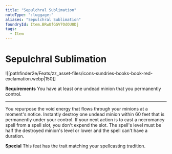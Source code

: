 ```yaml
---
title: "Sepulchral Sublimation"
noteType: ":luggage:"
aliases: "Sepulchral Sublimation"
foundryId: Item.BRwUfGGV7OdOU8Dj
tags:
  - Item
---
```


# Sepulchral Sublimation
![[pathfinder2e/Feats/zz_asset-files/icons-sundries-books-book-red-exclamation.webp|150]]

**Requirements** You have at least one undead minion that you permanently control.

* * *

You repurpose the void energy that flows through your minions at a moment's notice. Instantly destroy one undead minion within 60 feet that is permanently under your control. If your next action is to cast a necromancy spell from a spell slot, you don't expend the slot. The spell's level must be half the destroyed minion's level or lower and the spell can't have a duration.

**Special** This feat has the trait matching your spellcasting tradition.
